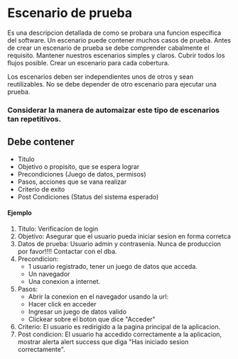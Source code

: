 # Escenario de prueba

Es una descripcion detallada de como se probara una funcion especifica del software.
Un escenario puede contener muchos casos de prueba.
Antes de crear un escenario de prueba se debe comprender cabalmente el requisito. Mantener nuestros escenarios simples y claros.
Cubrir todos los flujos posible. Crear un escenario para cada cobertura.

Los escenarios deben ser independientes unos de otros y sean reutilizables. No se debe depender de otro escenario para ejecutar una prueba.

### Considerar la manera de automaizar este tipo de escenarios tan repetitivos. 

## Debe contener
* Titulo
* Objetivo o propisito, que se espera lograr
* Precondiciones (Juego de datos, permisos)
* Pasos, acciones que se vana realizar
* Criterio de exito
* Post Condiciones (Status del sistema esperado)

#### Ejemplo

1. Titulo: Verificacion de login
2. Objetivo:  Asegurar que el usuario pueda iniciar sesion en forma corretca
3. Datos de prueba: Usuario admin y contrasenia. Nunca de produccion por favor!!!! Contactar con el dba.
4. Precondicion:
    * 1 usuario registrado, tener un juego de datos que acceda.
    * Un navegador
    * Una conexion a internet.
5. Pasos:
    * Abrir la conexion en el navegador usando la url: 
    * Hacer click en acceder
    * Ingresar un juego de datos valido
    * Clickear sobre el boton que dice "Acceder"
6. Criterio: El usuario es redirigido a la pagina principal de la aplicacion.
7. Post condicion: El usuario ha accedido correctamente a la aplicacion, mostrar alerta alert success  que diga "Has iniciado sesion correctamente".





